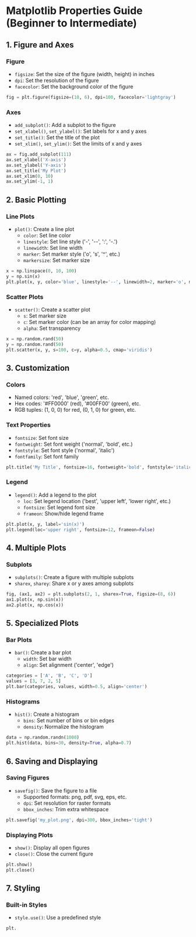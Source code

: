 # Matplotlib Properties Guide (Beginner to Intermediate)

## 1. Figure and Axes

### Figure
- `figsize`: Set the size of the figure (width, height) in inches
- `dpi`: Set the resolution of the figure
- `facecolor`: Set the background color of the figure

```python
fig = plt.figure(figsize=(10, 6), dpi=100, facecolor='lightgray')
```

### Axes
- `add_subplot()`: Add a subplot to the figure
- `set_xlabel()`, `set_ylabel()`: Set labels for x and y axes
- `set_title()`: Set the title of the plot
- `set_xlim()`, `set_ylim()`: Set the limits of x and y axes

```python
ax = fig.add_subplot(111)
ax.set_xlabel('X-axis')
ax.set_ylabel('Y-axis')
ax.set_title('My Plot')
ax.set_xlim(0, 10)
ax.set_ylim(-1, 1)
```

## 2. Basic Plotting

### Line Plots
- `plot()`: Create a line plot
  - `color`: Set line color
  - `linestyle`: Set line style ('-', '--', ':', '-.')
  - `linewidth`: Set line width
  - `marker`: Set marker style ('o', 's', '^', etc.)
  - `markersize`: Set marker size

```python
x = np.linspace(0, 10, 100)
y = np.sin(x)
plt.plot(x, y, color='blue', linestyle='--', linewidth=2, marker='o', markersize=5)
```

### Scatter Plots
- `scatter()`: Create a scatter plot
  - `s`: Set marker size
  - `c`: Set marker color (can be an array for color mapping)
  - `alpha`: Set transparency

```python
x = np.random.rand(50)
y = np.random.rand(50)
plt.scatter(x, y, s=100, c=y, alpha=0.5, cmap='viridis')
```

## 3. Customization

### Colors
- Named colors: 'red', 'blue', 'green', etc.
- Hex codes: '#FF0000' (red), '#00FF00' (green), etc.
- RGB tuples: (1, 0, 0) for red, (0, 1, 0) for green, etc.

### Text Properties
- `fontsize`: Set font size
- `fontweight`: Set font weight ('normal', 'bold', etc.)
- `fontstyle`: Set font style ('normal', 'italic')
- `fontfamily`: Set font family

```python
plt.title('My Title', fontsize=16, fontweight='bold', fontstyle='italic')
```

### Legend
- `legend()`: Add a legend to the plot
  - `loc`: Set legend location ('best', 'upper left', 'lower right', etc.)
  - `fontsize`: Set legend font size
  - `frameon`: Show/hide legend frame

```python
plt.plot(x, y, label='sin(x)')
plt.legend(loc='upper right', fontsize=12, frameon=False)
```

## 4. Multiple Plots

### Subplots
- `subplots()`: Create a figure with multiple subplots
- `sharex`, `sharey`: Share x or y axes among subplots

```python
fig, (ax1, ax2) = plt.subplots(2, 1, sharex=True, figsize=(8, 6))
ax1.plot(x, np.sin(x))
ax2.plot(x, np.cos(x))
```

## 5. Specialized Plots

### Bar Plots
- `bar()`: Create a bar plot
  - `width`: Set bar width
  - `align`: Set alignment ('center', 'edge')

```python
categories = ['A', 'B', 'C', 'D']
values = [3, 7, 2, 5]
plt.bar(categories, values, width=0.5, align='center')
```

### Histograms
- `hist()`: Create a histogram
  - `bins`: Set number of bins or bin edges
  - `density`: Normalize the histogram

```python
data = np.random.randn(1000)
plt.hist(data, bins=30, density=True, alpha=0.7)
```

## 6. Saving and Displaying

### Saving Figures
- `savefig()`: Save the figure to a file
  - Supported formats: png, pdf, svg, eps, etc.
  - `dpi`: Set resolution for raster formats
  - `bbox_inches`: Trim extra whitespace

```python
plt.savefig('my_plot.png', dpi=300, bbox_inches='tight')
```

### Displaying Plots
- `show()`: Display all open figures
- `close()`: Close the current figure

```python
plt.show()
plt.close()
```

## 7. Styling

### Built-in Styles
- `style.use()`: Use a predefined style

```python
plt.